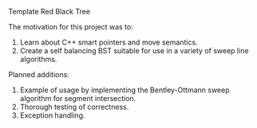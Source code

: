 Template Red Black Tree


The motivation for this project was to:

1. Learn about C++ smart pointers and move semantics.
2. Create a self balancing BST suitable for use in a variety of sweep line algorithms.


Planned additions:

1. Example of usage by implementing the Bentley-Ottmann sweep algorithm for segment intersection.
2. Thorough testing of correctness.
3. Exception handling.

